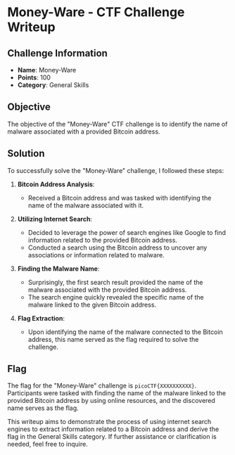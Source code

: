 # Money-Ware - CTF Challenge Writeup

## Challenge Information
- **Name**: Money-Ware
- **Points**: 100
- **Category**: General Skills

## Objective
The objective of the "Money-Ware" CTF challenge is to identify the name of malware associated with a provided Bitcoin address.

## Solution
To successfully solve the "Money-Ware" challenge, I followed these steps:

1. **Bitcoin Address Analysis**:
   - Received a Bitcoin address and was tasked with identifying the name of the malware associated with it.

2. **Utilizing Internet Search**:
   - Decided to leverage the power of search engines like Google to find information related to the provided Bitcoin address.
   - Conducted a search using the Bitcoin address to uncover any associations or information related to malware.

3. **Finding the Malware Name**:
   - Surprisingly, the first search result provided the name of the malware associated with the provided Bitcoin address.
   - The search engine quickly revealed the specific name of the malware linked to the given Bitcoin address.

4. **Flag Extraction**:
   - Upon identifying the name of the malware connected to the Bitcoin address, this name served as the flag required to solve the challenge.

## Flag
The flag for the "Money-Ware" challenge is `picoCTF{XXXXXXXXXX}`. Participants were tasked with finding the name of the malware linked to the provided Bitcoin address by using online resources, and the discovered name serves as the flag.

This writeup aims to demonstrate the process of using internet search engines to extract information related to a Bitcoin address and derive the flag in the General Skills category. If further assistance or clarification is needed, feel free to inquire.
